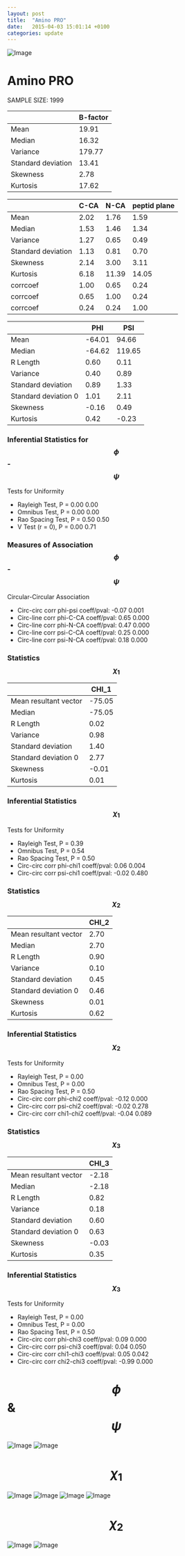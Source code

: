 ```yaml
---
layout: post
title:  "Amino PRO"
date:   2015-04-03 15:01:14 +0100
categories: update
---
```

<script src="https://cdnjs.cloudflare.com/ajax/libs/mathjax/2.7.0/MathJax.js?config=TeX-AMS-MML_HTMLorMML" type="text/javascript"></script>

![Image](../../../../../images/aadensity.png)

# Amino PRO


 SAMPLE SIZE: 1999



|     | B-factor |
| --- | --- |
| Mean | 19.91 |
| Median | 16.32 |
| Variance | 179.77 |
| Standard deviation | 13.41 |
| Skewness | 2.78 |
| Kurtosis | 17.62 |




|     | C-CA | N-CA | peptid plane |
| --- | --- | --- | --- |
| Mean | 2.02 | 1.76 | 1.59 |
| Median | 1.53 | 1.46 | 1.34 |
| Variance | 1.27 | 0.65 | 0.49 |
| Standard deviation | 1.13 | 0.81 | 0.70 |
| Skewness | 2.14 | 3.00 | 3.11 |
| Kurtosis | 6.18 | 11.39 | 14.05 |
| corrcoef | 1.00 | 0.65 | 0.24 |
| corrcoef | 0.65 | 1.00 | 0.24 |
| corrcoef | 0.24 | 0.24 | 1.00 |




|     | PHI | PSI |
| --- | --- | --- |
| Mean | -64.01 | 94.66 |
| Median | -64.62 | 119.65 |
| R Length | 0.60 | 0.11 |
| Variance | 0.40 | 0.89 |
| Standard deviation | 0.89 | 1.33 |
| Standard deviation 0 | 1.01 | 2.11 |
| Skewness | -0.16 | 0.49 |
| Kurtosis | 0.42 | -0.23 |

### Inferential Statistics for $$\phi$$-$$\psi$$

Tests for Uniformity

- Rayleigh Test, P = 0.00 0.00
- Omnibus Test,  P = 0.00 0.00
- Rao Spacing Test,  P = 0.50 0.50
- V Test (r = 0),  P = 0.00 0.71
### Measures of Association $$\phi$$-$$\psi$$

Circular-Circular Association
- Circ-circ corr phi-psi coeff/pval:	-0.07	 0.001
- Circ-line corr phi-C-CA coeff/pval:	0.65	 0.000
- Circ-line corr phi-N-CA coeff/pval:	0.47	 0.000
- Circ-line corr psi-C-CA coeff/pval:	0.25	 0.000
- Circ-line corr psi-N-CA coeff/pval:	0.18	 0.000
### Statistics $$\chi_1$$

|     | CHI_1 |
| --- | --- |
| Mean resultant vector | -75.05 |
| Median | -75.05 |
| R Length | 0.02 |
| Variance | 0.98 |
| Standard deviation | 1.40 |
| Standard deviation 0| 2.77 |
| Skewness | -0.01 |
| Kurtosis | 0.01 |



### Inferential Statistics $$\chi_1$$
Tests for Uniformity

- Rayleigh Test, 	 P = 0.39
- Omnibus Test, 	 P = 0.54
- Rao Spacing Test, 	 P = 0.50
- Circ-circ corr phi-chi1 coeff/pval:	0.06	 0.004
- Circ-circ corr psi-chi1 coeff/pval:	-0.02	 0.480



### Statistics $$\chi_2$$

|     | CHI_2 |
| --- | --- |
| Mean resultant vector | 2.70 |
| Median | 2.70 |
| R Length | 0.90 |
| Variance | 0.10 |
| Standard deviation | 0.45 |
| Standard deviation 0 | 0.46 |
| Skewness | 0.01 |
| Kurtosis | 0.62 |


### Inferential Statistics $$\chi_2$$

Tests for Uniformity

- Rayleigh Test, 	 P = 0.00
- Omnibus Test, 	 P = 0.00
- Rao Spacing Test, 	 P = 0.50
- Circ-circ corr phi-chi2 coeff/pval:	-0.12	 0.000
- Circ-circ corr psi-chi2 coeff/pval:	-0.02	 0.278
- Circ-circ corr chi1-chi2 coeff/pval:	-0.04	 0.089




### Statistics $$\chi_3$$

|    | CHI_3 |
| --- | --- |
| Mean resultant vector | -2.18 |
| Median | -2.18 |
| R Length | 0.82 |
| Variance | 0.18 |
| Standard deviation | 0.60 |
| Standard deviation 0 | 0.63 |
| Skewness | -0.03 |
| Kurtosis | 0.35 |



### Inferential Statistics $$\chi_3$$

Tests for Uniformity

- Rayleigh Test, 	 P = 0.00
- Omnibus Test, 	 P = 0.00
- Rao Spacing Test, 	 P = 0.50
- Circ-circ corr phi-chi3 coeff/pval:	0.09	 0.000
- Circ-circ corr psi-chi3 coeff/pval:	0.04	 0.050
- Circ-circ corr chi1-chi3 coeff/pval:	0.05	 0.042
- Circ-circ corr chi2-chi3 coeff/pval:	-0.99	 0.000

# $$\phi$$ & $$\psi$$
![Image](../../../../../images/PRO_Rama_phipsi.jpg)
![Image](../../../../../images/PRO_Rama_phipsiGrad.jpg)


# $$\chi_1$$
![Image](../../../../../images/PRO_Rama_phichi1.jpg)
![Image](../../../../../images/PRO_Rama_Grad_psichi1.jpg)
![Image](../../../../../images/PRO_Rama_psichi1.jpg)
![Image](../../../../../images/PRO_Rama_Grad_phichi1.jpg)


# $$\chi_2$$
![Image](../../../../../images/PRO_Rama_chi1chi2.jpg)
![Image](../../../../../images/PRO_Rama_Gradchi1chi2.jpg)
